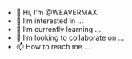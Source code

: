 - 👋 Hi, I’m @WEAVERMAX
- 👀 I’m interested in ...
- 🌱 I’m currently learning ...
- 💞️ I’m looking to collaborate on ...
- 📫 How to reach me ...

<!---
WEAVERMAX/WEAVERMAX is a ✨ special ✨ repository because its `README.md` (this file) appears on your GitHub profile.
You can click the Preview link to take a look at your changes.
--->
